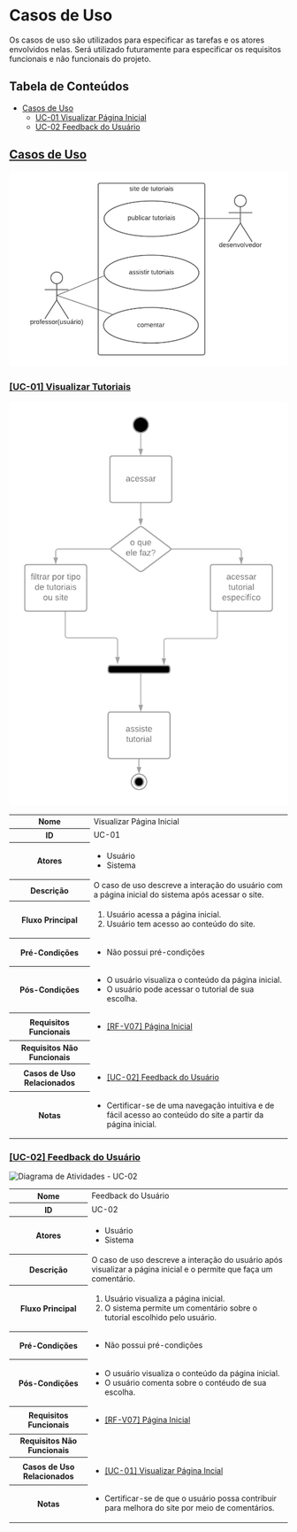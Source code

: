 # Casos de Uso

Os casos de uso são utilizados para especificar as tarefas e os atores envolvidos nelas. Será utilizado futuramente para especificar os requisitos funcionais e não funcionais do projeto.

## Tabela de Conteúdos

- [Casos de Uso](#casos-de-uso)
  - [UC-01 Visualizar Página Inicial](#uc-01-visualizar-página-inicial)
  - [UC-02 Feedback do Usuário](#uc-02-feedback-do-usuário)

## [Casos de Uso](#tabela-de-conteúdos)

![Diagrama de Casos de Uso](/Diagramas/Diagrama%20Casos%20de%20Uso.png "Diagrama de casos de Uso")

### [[UC-01] Visualizar Tutoriais](#tabela-de-conteúdos)

![Diagrama de Atividades - UC-01](/Diagramas/Acessar%20Tutoriais.png "Diagrama de Visualização dos Tutoriais")

<table>
  <tr>
    <th>Nome</th>
    <td>Visualizar Página Inicial</td>
  </tr>
  <tr>
    <th>ID</th>
    <td>UC-01</td>
  </tr>
  <tr>
    <th>Atores</th>
    <td>
      <ul>
        <li>Usuário</li>
        <li>Sistema</li>
      </ul>
    </td>
  </tr>
  <tr>
    <th>Descrição</th>
    <td>O caso de uso descreve a interação do usuário com a página inicial do sistema após acessar o site.</td>
  </tr>
  <tr>
    <th>Fluxo Principal</th>
    <td>
      <ol>
        <li>Usuário acessa a página inicial.</li>
        <li>Usuário tem acesso ao conteúdo do site.</li>
      </ol>
  </tr>
  <tr>
    <th>Pré-Condições</th>
    <td>
      <ul>
        <li>Não possui pré-condições</li>
      </ul>
    </td>
  </tr>
  <tr>
    <th>Pós-Condições</th>
    <td>
      <ul>
        <li>O usuário visualiza o conteúdo da página inicial.</li>
        <li>O usuário pode acessar o tutorial de sua escolha.</li>
      </ul>
    </td>
  </tr>
  <tr>
    <th>Requisitos Funcionais</th>
    <td><ul>
      <li><a href="/Requisitos.md#rf-v07-p%C3%A1gina-inicial">[RF-V07] Página Inicial</a></li>
    </ul></td>
  </tr>
  <tr>
    <th>Requisitos Não Funcionais</th>
    <td></td>
  </tr>
  <tr>
    <th>Casos de Uso Relacionados</th>
    <td>
      <ul>
        <li><a href="#uc-02-feedback-do-usuário">[UC-02] Feedback do Usuário</a></li>
      </ul>
    </td>
  </tr>
  <tr>
    <th>Notas</th>
    <td>
      <ul>
        <li>Certificar-se de uma navegação intuitiva e de fácil acesso ao conteúdo do site a partir da página inicial.</li>
      </ul>
    </td>
  </tr>
</table>

### [[UC-02] Feedback do Usuário](#tabela-de-conteúdos)

![Diagrama de Atividades - UC-02](/Diagrama/Comentario.png "Diagrama de Comentar")

<table>
  <tr>
    <th>Nome</th>
    <td>Feedback do Usuário</td>
  </tr>
  <tr>
    <th>ID</th>
    <td>UC-02</td>
  </tr>
  <tr>
    <th>Atores</th>
    <td>
      <ul>
        <li>Usuário</li>
        <li>Sistema</li>
      </ul>
    </td>
  </tr>
  <tr>
    <th>Descrição</th>
    <td>O caso de uso descreve a interação do usuário após visualizar a página inicial e o permite que faça um comentário.</td>
  </tr>
  <tr>
    <th>Fluxo Principal</th>
    <td>
      <ol>
        <li>Usuário visualiza a página inicial.</li>
        <li>O sistema permite um comentário sobre o tutorial escolhido pelo usuário.</li>
      </ol>
  </tr>
    <th>Pré-Condições</th>
    <td>
      <ul>
        <li>Não possui pré-condições</li>
      </ul>
    </td>
  </tr>
  <tr>
    <th>Pós-Condições</th>
    <td>
      <ul>
        <li>O usuário visualiza o conteúdo da página inicial.</li>
        <li>O usuário comenta sobre o contéudo de sua escolha.</li>
      </ul>
    </td>
  </tr>
  <tr>
    <th>Requisitos Funcionais</th>
    <td><ul>
      <li><a href="/Requisitos.md#rf-v07-p%C3%A1gina-inicial">[RF-V07] Página Inicial</a></li>
    </ul></td>
  </tr>
  <tr>
    <th>Requisitos Não Funcionais</th>
    <td></td>
  </tr>
  <tr>
    <th>Casos de Uso Relacionados</th>
    <td>
      <ul>
        <li><a href="#uc-01-visualizar-página-inicial">[UC-01] Visualizar Página Incial</a></li>
      </ul>
    </td>
  </tr>
  <tr>
    <th>Notas</th>
    <td>
      <ul>
        <li>Certificar-se de que o usuário possa contribuir para melhora do site por meio de comentários.</li>
      </ul>
    </td>
  </tr>
</table>
